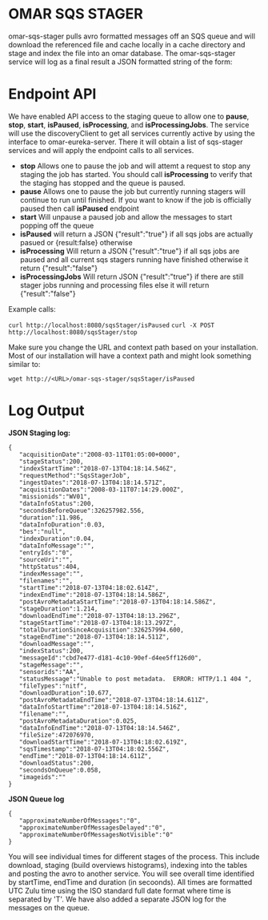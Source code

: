 # OMAR SQS STAGER

omar-sqs-stager pulls avro formatted messages off an SQS queue and will download the referenced file and cache locally in a cache directory and stage and index the file into an omar database.  The omar-sqs-stager service will log as a final result a JSON formatted string of the form:

# Endpoint API

We have enabled API access to the staging queue to allow one to **pause**, **stop**, **start**, **isPaused**, **isProcessing**, and **isProcessingJobs**.   The service will use the discoveryClient to get all services currently active by using the interface to omar-eureka-server.  There it will obtain a list of sqs-stager services and will apply the endpoint calls to all services.

* **stop** Allows one to pause the job and will attemt a request to stop any staging the job has started.  You should call **isProcessing** to verify that the staging has stopped and the queue is paused.
* **pause** Allows one to pause the job but currently running stagers will continue to run until finished.  If you want to know if the job is officially paused then call **isPaused** endpoint
* **start** Will unpause a paused job and allow the messages to start popping off the queue
* **isPaused** will return a JSON {"result":"true"} if all sqs jobs are actually pasued or {result:false} otherwise
* **isProcessing** Will return a JSON {"result":"true"} if all sqs jobs are paused and all current sqs stagers running have finished otherwise it return {"result":"false"}
* **isProcessingJobs** Will return JSON {"result":"true"} if there are still stager jobs running and processing files else it will return {"result":"false"} 

Example calls:

`curl http://localhost:8080/sqsStager/isPaused`
`curl -X POST http://localhost:8080/sqsStager/stop`

Make sure you change the URL and context path based on your installation.  Most of our installation will have a context path and might look something similar to:

`wget http://<URL>/omar-sqs-stager/sqsStager/isPaused`

# Log Output

**JSON Staging log:**

```
{  
   "acquisitionDate":"2008-03-11T01:05:00+0000",
   "stageStatus":200,
   "indexStartTime":"2018-07-13T04:18:14.546Z",
   "requestMethod":"SqsStagerJob",
   "ingestDates":"2018-07-13T04:18:14.571Z",
   "acquisitionDates":"2008-03-11T07:14:29.000Z",
   "missionids":"WV01",
   "dataInfoStatus":200,
   "secondsBeforeQueue":326257982.556,
   "duration":11.986,
   "dataInfoDuration":0.03,
   "bes":"null",
   "indexDuration":0.04,
   "dataInfoMessage":"",
   "entryIds":"0",
   "sourceUri":"",
   "httpStatus":404,
   "indexMessage":"",
   "filenames":"",
   "startTime":"2018-07-13T04:18:02.614Z",
   "indexEndTime":"2018-07-13T04:18:14.586Z",
   "postAvroMetadataStartTime":"2018-07-13T04:18:14.586Z",
   "stageDuration":1.214,
   "downloadEndTime":"2018-07-13T04:18:13.296Z",
   "stageStartTime":"2018-07-13T04:18:13.297Z",
   "totalDurationSinceAcquisition":326257994.600,
   "stageEndTime":"2018-07-13T04:18:14.511Z",
   "downloadMessage":"",
   "indexStatus":200,
   "messageId":"cbd7e477-d181-4c10-90ef-d4ee5ff126d0",
   "stageMessage":"",
   "sensorids":"AA",
   "statusMessage":"Unable to post metadata.  ERROR: HTTP/1.1 404 ",
   "fileTypes":"nitf",
   "downloadDuration":10.677,
   "postAvroMetadataEndTime":"2018-07-13T04:18:14.611Z",
   "dataInfoStartTime":"2018-07-13T04:18:14.516Z",
   "filename":"",
   "postAvroMetadataDuration":0.025,
   "dataInfoEndTime":"2018-07-13T04:18:14.546Z",
   "fileSize":472076970,
   "downloadStartTime":"2018-07-13T04:18:02.619Z",
   "sqsTimestamp":"2018-07-13T04:18:02.556Z",
   "endTime":"2018-07-13T04:18:14.611Z",
   "downloadStatus":200,
   "secondsOnQueue":0.058,
   "imageids":""
}
```

**JSON Queue log**

```
{  
   "approximateNumberOfMessages":"0",
   "approximateNumberOfMessagesDelayed":"0",
   "approximateNumberOfMessagesNotVisible":"0"
}
```

You will see individual times for different stages of the process.  This include download, staging (build overviews histograms), indexing into the tables and posting the avro to another service.  You will see overall time identified by startTime, endTime and duration (in secoonds).   All times are formatted UTC Zulu time using the ISO standard full date format where time is separated by 'T'.  We have also added a separate JSON log for the messages on the queue.
 